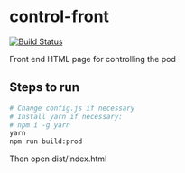 # control-front

[![Build Status](https://travis-ci.org/teamwaterloop/control-front.svg?branch=master)](https://travis-ci.org/teamwaterloop/control-front)

Front end HTML page for controlling the pod

## Steps to run

```bash
# Change config.js if necessary
# Install yarn if necessary:
# npm i -g yarn
yarn
npm run build:prod
```

Then open dist/index.html
